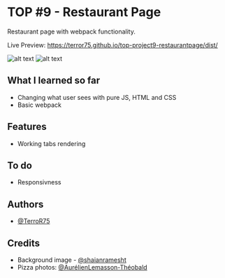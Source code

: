 # TOP #9 - Restaurant Page

Restaurant page with webpack functionality.

Live Preview: https://terror75.github.io/top-project9-restaurantpage/dist/

![alt text](#)
![alt text](#)

## What I learned so far

- Changing what user sees with pure JS, HTML and CSS
- Basic webpack

## Features

- Working tabs rendering

## To do

- Responsivness

## Authors

- [@TerroR75](https://github.com/TerroR75)

## Credits

- Background image - [@shaianramesht](https://unsplash.com/@shaianramesht)
- Pizza photos: [@AurélienLemasson-Théobald](https://unsplash.com/@aurel__lens)
